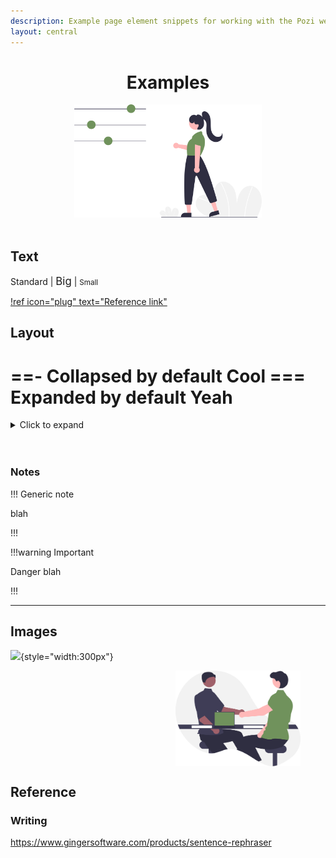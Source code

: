 ```yaml
---
description: Example page element snippets for working with the Pozi website
layout: central
---
```


#

<div style="text-align:center;">
  <h1>Examples</h1>
  <img src="/static/img/undraw/undraw_options_re_9vxh.svg" style="width:300px">
</div>

<br/>

## Text

Standard | <big>Big</big> | <small>Small</small>

[!ref icon="plug" text="Reference link"](/admin-guide/integrations/)

## Layout

==- Collapsed by default
Cool
=== Expanded by default
Yeah
===

<details>
<summary>Click to expand</summary>
Expanded!
</details>

<!-- Line break -->
<br/>

<!-- Hard line break -->
<br clear="all" />

### Notes

!!! Generic note

blah

!!!

!!!warning Important

Danger blah

!!!

---

## Images

![](/static/img/undraw/undraw_interview_re_e5jn.svg"){style="width:300px"}

<img src="/static/img/undraw/undraw_interview_re_e5jn.svg" alt="" style="float:right;width:200px;margin:0px 40px;">

<br clear="all" />

## Reference

### Writing

https://www.gingersoftware.com/products/sentence-rephraser
